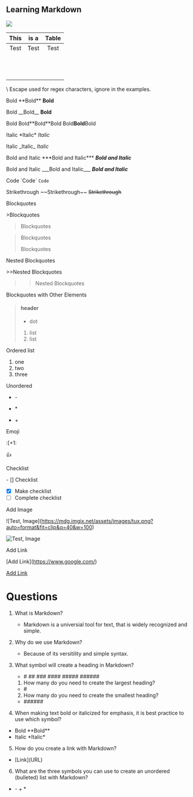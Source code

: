 ## Learning Markdown

[![](https://www.freecodecamp.org/news/content/images/size/w2000/2022/08/Markdown-cheatsheet.png)](https://dillinger.io/)

|        **This** |             **is a** |            **Table** |
| :--------------------: | :--------------------: | :--------------------: |
| Test | Test | Test |
|  |  |  |
|  |  |  |
|  |  |  |
|  |  |  |
|  |  |  |
|  |  |  |
|  |  |  |
|  |  |  |
|  |  |  |
|  |  |  |
|  |  |  |
|  |  |  |

\ Escape used for regex characters, ignore in the examples.

Bold \*\*Bold** **Bold**

Bold \_\_Bold__ __Bold__

Bold Bold\*\*Bold\*\*Bold Bold**Bold**Bold

Italic \*Italic* *Italic*

Italic \_Italic_ _Italic_

Bold and Italic \*\*\*Bold and Italic*** ***Bold and Italic*** 

Bold and Italic \_\_\_Bold and Italic___ ___Bold and Italic___

Code \`Code\` `Code`

Strikethrough \~\~Strikethrough~~ ~~Strikethrough~~

Blockquotes 

\>Blockquotes 

>Blockquotes

>Blockquotes
>
>Blockquotes

Nested Blockquotes

\>>Nested Blockquotes

>>Nested Blockquotes

Blockquotes with Other Elements

> #### header
> - dot
> 1. list
> 1. list

Ordered list
1. one
2. two
3. three

Unordered
- \-
* \*
+ \+

Emoji

\:[\+1\:

:+1:

Checklist

\- \[] Checklist

- [x] Make checklist
- [ ] Complete checklist

Add Image

\!\[Test, Image]\(https://mdg.imgix.net/assets/images/tux.png?auto=format&fit=clip&q=40&w=100)

![Test, Image](https://mdg.imgix.net/assets/images/tux.png?auto=format&fit=clip&q=40&w=100)


Add Link 

\[Add Link]\(https://www.google.com/) 

[Add Link](https://www.google.com/)

# Questions

1. What is Markdown?
    - Markdown is a universial tool for text, that is widely recognized and simple.
2. Why do we use Markdown?
    - Because of its versitility and simple syntax.
3. What symbol will create a heading in Markdown?
    - \# \## \### \#### \##### \######
    1. How many do you need to create the largest heading?
      - \#
      
    2. How many do you need to create the smallest heading?
      - \######
4. When making text bold or italicized for emphasis, it is best practice to use which symbol?
  - Bold \*\*Bold**
  - Italic \*Italic*
5. How do you create a link with Markdown?
  - \[Link]\(URL)
6. What are the three symbols you can use to create an unordered (bulleted) list with Markdown?
  - \- \+ \*

